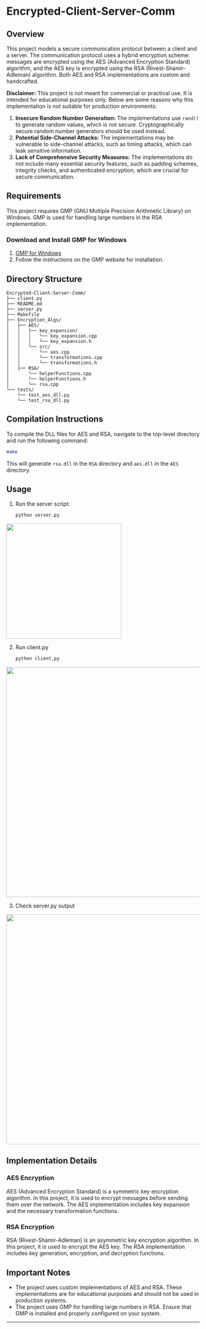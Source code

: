 # Encrypted-Client-Server-Comm

## Overview

This project models a secure communication protocol between a client and a server. The communication protocol uses a hybrid encryption scheme: messages are encrypted using the AES (Advanced Encryption Standard) algorithm, and the AES key is encrypted using the RSA (Rivest-Shamir-Adleman) algorithm. Both AES and RSA implementations are custom and handcrafted.

**Disclaimer:** This project is not meant for commercial or practical use. It is intended for educational purposes only. Below are some reasons why this implementation is not suitable for production environments:
1. **Insecure Random Number Generation:** The implementations use `rand()` to generate random values, which is not secure. Cryptographically secure random number generators should be used instead.
2. **Potential Side-Channel Attacks:** The implementations may be vulnerable to side-channel attacks, such as timing attacks, which can leak sensitive information.
3. **Lack of Comprehensive Security Measures:** The implementations do not include many essential security features, such as padding schemes, integrity checks, and authenticated encryption, which are crucial for secure communication.

## Requirements

This project requires GMP (GNU Multiple Precision Arithmetic Library) on Windows. GMP is used for handling large numbers in the RSA implementation.

### Download and Install GMP for Windows
1. [GMP for Windows](https://gmplib.org/download/gmp/gmp-6.2.1.tar.lz)
2. Follow the instructions on the GMP website for installation.

## Directory Structure

```
Encrypted-Client-Server-Comm/
├── client.py
├── README.md
├── server.py
├── Makefile
├── Encryption_Algs/
│   ├── AES/
│   │   ├── key_expansion/
│   │   │   └── key_expansion.cpp
│   │   │   └── key_expansion.h
│   │   └── src/
│   │       └── aes.cpp
│   │       └── transformations.cpp
│   │       └── transformations.h
│   ├── RSA/
│       └── helperFunctions.cpp
│       └── helperFunctions.h
│       └── rsa.cpp
└── tests/
    └── test_aes_dll.py
    └── test_rsa_dll.py
```

## Compilation Instructions

To compile the DLL files for AES and RSA, navigate to the top-level directory and run the following command:

```sh
make
```

This will generate `rsa.dll` in the `RSA` directory and `aes.dll` in the `AES` directory.

## Usage


1. Run the server script:

    ```sh
    python server.py
    ```

<img src="https://github.com/user-attachments/assets/6b995e53-d614-4483-9026-0c4a09f7ff3c" width="300" />

2. Run client.py

    ```sh
    python client.py
    ```

<img src="https://github.com/user-attachments/assets/810c9bf2-59c4-42db-9219-87e28a0b40b4" width="600" />

3. Check server.py output

<img src="https://github.com/user-attachments/assets/010c22ec-87c9-4af9-bf56-6088bd41f4bb" width="600" />

## Implementation Details

### AES Encryption

AES (Advanced Encryption Standard) is a symmetric key encryption algorithm. In this project, it is used to encrypt messages before sending them over the network. The AES implementation includes key expansion and the necessary transformation functions.

### RSA Encryption

RSA (Rivest-Shamir-Adleman) is an asymmetric key encryption algorithm. In this project, it is used to encrypt the AES key. The RSA implementation includes key generation, encryption, and decryption functions.

## Important Notes

- The project uses custom implementations of AES and RSA. These implementations are for educational purposes and should not be used in production systems.
- The project uses GMP for handling large numbers in RSA. Ensure that GMP is installed and properly configured on your system.


---
